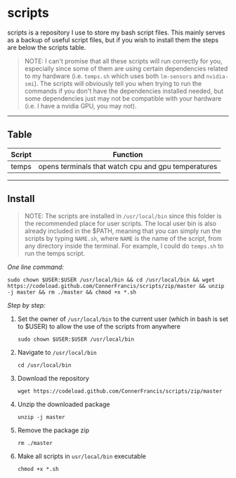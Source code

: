 # scripts
scripts is a repository I use to store my bash script files. This mainly serves as a backup of useful script files, but if you wish to install them the steps are below the scripts table.
>NOTE:
I can't promise that all these scripts will run correctly for you, especially since some of them are using certain dependencies related to my hardware (i.e. `temps.sh` which uses both `lm-sensors` and `nvidia-smi`). The scripts will obviously tell you when trying to run the commands if you don't have the dependencies installed needed, but some dependencies just may not be compatible with your hardware (i.e. I have a nvidia GPU, you may not).

---

## Table

| Script        | Function      |
| ------------- |:-------------:|
| temps         | opens terminals that watch cpu and gpu temperatures   |


---

## Install

>NOTE: The scripts are installed in `/usr/local/bin` since this folder is the recommended place for user scripts. The local user bin is also already included in the $PATH, meaning that you can simply run the scripts by typing `NAME.sh`, where `NAME` is the name of the script, from any directory inside the terminal. For example, I could do `temps.sh` to run the temps script.

*One line command:*
```
sudo chown $USER:$USER /usr/local/bin && cd /usr/local/bin && wget https://codeload.github.com/ConnerFrancis/scripts/zip/master && unzip -j master && rm ./master && chmod +x *.sh
```
*Step by step:*

1. Set the owner of `/usr/local/bin` to the current user (which in bash is set to $USER) to allow the use of the scripts from anywhere

    ```
    sudo chown $USER:$USER /usr/local/bin
    ```
2. Navigate to `/usr/local/bin`

    ```
    cd /usr/local/bin
    ```

3. Download the repository

    ```
    wget https://codeload.github.com/ConnerFrancis/scripts/zip/master
    ```
4. Unzip the downloaded package

    ```
    unzip -j master
    ```
5. Remove the package zip

    ```
    rm ./master
    ```
6. Make all scripts in `usr/local/bin` executable

    ```
    chmod +x *.sh
    ```
